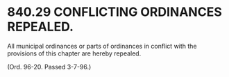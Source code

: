 840.29 CONFLICTING ORDINANCES REPEALED.
=======================================

All municipal ordinances or parts of ordinances in conflict with the
provisions of this chapter are hereby repealed.

(Ord. 96-20. Passed 3-7-96.)
